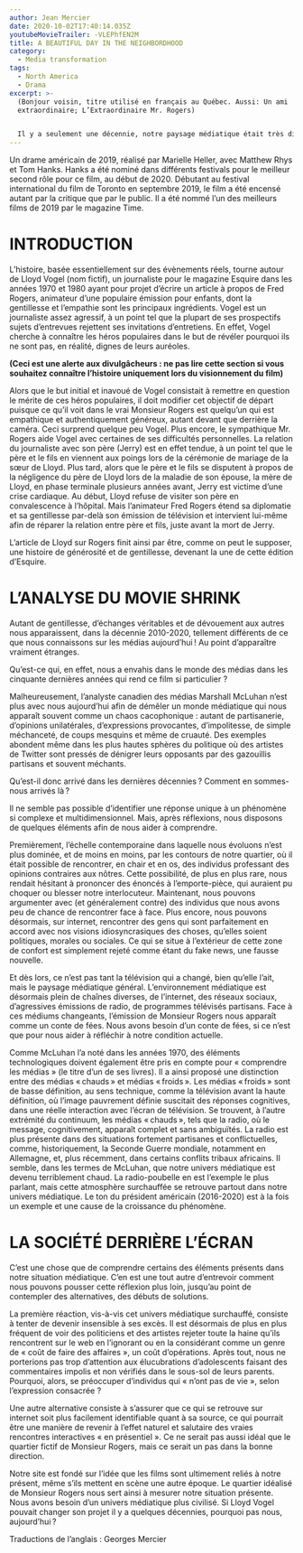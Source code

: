 ```yaml
---
author: Jean Mercier
date: 2020-10-02T17:40:14.035Z
youtubeMovieTrailer: -VLEPhfEN2M
title: A BEAUTIFUL DAY IN THE NEIGHBORDHOOD
category:
  - Media transformation
tags:
  - North America
  - Drama
excerpt: >-
  (Bonjour voisin, titre utilisé en français au Québec. Aussi: Un ami
  extraordinaire; L’Extraordinaire Mr. Rogers)


  Il y a seulement une décennie, notre paysage médiatique était très différent de ce qu’il est aujourd’hui, alors qu’il apparaît maintenant rempli de partisannerie, de cruauté et de fureur. Ce film nous offre un aperçu de jusqu’à quel point nous nous sommes éloignés d’une période plus paisible.
---
```

Un drame américain de 2019, réalisé par Marielle Heller, avec Matthew Rhys et Tom Hanks. Hanks a été nominé dans différents festivals pour le meilleur second rôle pour ce film, au début de 2020. Débutant au festival international du film de Toronto en septembre 2019, le film a été encensé autant par la critique que par le public. Il a été nommé l’un des meilleurs films de 2019 par le magazine Time.

# INTRODUCTION

L’histoire, basée essentiellement sur des évènements réels, tourne autour de Lloyd Vogel (nom fictif), un journaliste pour le magazine Esquire dans les années 1970 et 1980 ayant pour projet d’écrire un article à propos de Fred Rogers, animateur d’une populaire émission pour enfants, dont la gentillesse et l’empathie sont les principaux ingrédients. Vogel est un journaliste assez agressif, à un point tel que la plupart de ses prospectifs sujets d’entrevues rejettent ses invitations d’entretiens. En effet, Vogel cherche à connaître les héros populaires dans le but de révéler pourquoi ils ne sont pas, en réalité, dignes de leurs auréoles.

**(Ceci est une alerte aux divulgâcheurs : ne pas lire cette section si vous souhaitez connaître l’histoire uniquement lors du visionnement du film)**

Alors que le but initial et inavoué de Vogel consistait à remettre en question le mérite de ces héros populaires, il doit modifier cet objectif de départ puisque ce qu’il voit dans le vrai Monsieur Rogers est quelqu’un qui est empathique et authentiquement généreux, autant devant que derrière la caméra. Ceci surprend quelque peu Vogel. Plus encore,  le sympathique Mr. Rogers aide Vogel avec certaines de ses difficultés personnelles. La relation du journaliste avec son père (Jerry) est en effet tendue, à un point tel que le père et le fils en viennent aux poings lors de la cérémonie de mariage de la sœur de Lloyd. Plus tard, alors que le père et le fils se disputent à propos de la négligence du père de Lloyd lors de la maladie de son épouse, la mère de Lloyd, en phase terminale plusieurs années avant, Jerry est victime d’une crise cardiaque. Au début, Lloyd refuse de visiter son père en convalescence à l’hôpital. Mais l’animateur Fred Rogers étend sa diplomatie et sa gentillesse par-delà son émission de télévision et intervient lui-même afin de réparer la relation entre père et fils, juste avant la mort de Jerry.

L’article de Lloyd sur Rogers finit ainsi par être, comme on peut le supposer, une histoire de générosité et de gentillesse, devenant la une de cette édition d’Esquire.

# L’ANALYSE DU MOVIE SHRINK

Autant de gentillesse, d’échanges véritables et de dévouement aux autres nous apparaissent, dans la décennie 2010-2020, tellement différents de ce que nous connaissons sur les médias aujourd’hui !  Au point d’apparaître vraiment étranges. 

Qu’est-ce qui, en effet, nous a envahis dans le monde des médias dans les cinquante dernières années qui rend ce film si particulier ?

Malheureusement, l’analyste canadien des médias Marshall McLuhan n’est plus avec nous aujourd’hui afin de démêler un monde médiatique qui nous apparaît souvent comme un chaos cacophonique : autant de partisanerie, d’opinions unilatérales, d’expressions provocantes, d’impolitesse, de simple méchanceté, de coups mesquins et même de cruauté. Des exemples abondent même dans les plus hautes sphères du politique où des artistes de Twitter sont pressés de dénigrer leurs opposants par des gazouillis partisans et souvent méchants.

Qu’est-il donc arrivé dans les dernières décennies ? Comment en sommes-nous arrivés là ?

Il ne semble pas possible d’identifier une réponse unique à un phénomène si complexe et multidimensionnel. Mais, après réflexions, nous disposons de quelques éléments afin de nous aider à comprendre.

Premièrement, l’échelle contemporaine dans laquelle nous évoluons n’est plus dominée, et de moins en moins, par les contours de notre quartier, où il était possible de rencontrer, en chair et en os, des individus professant des opinions contraires aux nôtres. Cette possibilité, de plus en plus rare, nous rendait hésitant à prononcer des énoncés à l’emporte-pièce, qui auraient pu choquer ou blesser notre interlocuteur. Maintenant, nous pouvons argumenter avec (et généralement contre) des individus que nous avons peu de chance de rencontrer face à face. Plus encore, nous pouvons désormais, sur internet, rencontrer des gens qui sont parfaitement en accord avec nos visions idiosyncrasiques des choses, qu’elles soient politiques, morales ou sociales. Ce qui se situe à l’extérieur de cette zone de confort est simplement rejeté comme étant du  fake news, une fausse nouvelle.

Et dès lors, ce n’est pas tant la télévision qui a changé, bien qu’elle l’ait, mais le paysage médiatique général. L’environnement médiatique est désormais plein de chaînes diverses, de l’internet, des réseaux sociaux, d’agressives émissions de radio, de programmes télévisés partisans. Face à ces médiums changeants, l’émission de Monsieur Rogers nous apparaît comme un conte de fées. Nous avons besoin d’un conte de fées, si ce n’est que pour nous aider à réfléchir à notre condition actuelle.

Comme McLuhan l’a noté dans les années 1970, des éléments technologiques doivent également être pris en compte pour « comprendre les médias » (le titre d’un de ses livres). Il a ainsi proposé une distinction entre des médias « chauds » et médias « froids ». Les médias « froids » sont de basse définition, au sens technique, comme la télévision avant la haute définition, où l’image pauvrement définie suscitait des réponses cognitives, dans une réelle interaction avec l’écran de télévision. Se trouvent, à l’autre extrémité du continuum, les médias « chauds », tels que la radio, où le message, cognitivement, apparaît complet et sans ambiguïtés. La radio est plus présente dans des situations fortement partisanes et conflictuelles, comme, historiquement, la Seconde Guerre mondiale, notamment en Allemagne, et, plus récemment, dans certains conflits tribaux africains. Il semble, dans les termes de McLuhan, que notre univers médiatique est devenu terriblement chaud. La radio-poubelle en est l’exemple le plus parlant, mais cette atmosphère surchauffée se retrouve partout dans notre univers médiatique. Le ton du président américain (2016-2020) est à la fois un exemple et une cause de la croissance du phénomène. 

# LA SOCIÉTÉ DERRIÈRE L’ÉCRAN

C’est une chose que de comprendre certains des éléments présents dans notre situation médiatique. C’en est une tout autre d’entrevoir comment nous pouvons pousser cette réflexion plus loin, jusqu’au point de contempler des alternatives, des débuts de solutions. 

La première réaction, vis-à-vis cet univers médiatique surchauffé, consiste à tenter de devenir insensible à ses excès. Il est désormais de plus en plus fréquent de voir des politiciens et des artistes rejeter toute la haine qu’ils rencontrent sur le web en l’ignorant ou en la considérant comme un genre de « coût de faire des affaires », un coût d’opérations. Après tout, nous ne porterions pas trop d’attention aux élucubrations d’adolescents faisant des commentaires impolis et non vérifiés dans le sous-sol de leurs parents. Pourquoi, alors, se préoccuper d’individus qui « n’ont pas de vie », selon l’expression consacrée ?

Une autre alternative consiste à s’assurer que ce qui se retrouve sur internet soit plus facilement identifiable quant à sa source, ce qui pourrait être une manière de revenir à l’effet naturel et salutaire des vraies rencontres interactives « en présentiel ». Ce ne serait pas aussi idéal que le quartier fictif de Monsieur Rogers, mais ce serait un pas dans la bonne direction.

Notre site est fondé sur l’idée que les films sont ultimement reliés à notre présent, même s’ils mettent en scène une autre époque. Le quartier idéalisé de Monsieur Rogers nous sert ainsi à mesurer notre situation présente. Nous avons besoin d’un univers médiatique plus civilisé. Si Lloyd Vogel pouvait changer son projet il y a quelques décennies, pourquoi pas nous, aujourd’hui ?

Traductions de l’anglais : Georges Mercier